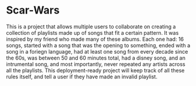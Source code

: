 # Scar-Wars
This is a project that allows multiple users to collaborate on creating a collection of playlists made up of songs that fit a certain pattern.
It was inspired by my friend who made many of these albums.  Each one had:
16 songs,
started with a song that was the opening to something,
ended with a song in a foriegn language,
had at least one song from every decade since the 60s,
was between 50 and 60 minutes total,
had a disney song, and an intrumental song,
and most importantly, never repeated any artists across all the playlists.
This deployment-ready project will keep track of all these rules itself, and tell a user if they have made an invalid playlist.  

